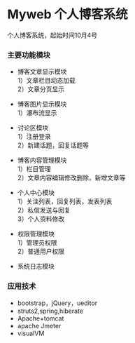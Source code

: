 # Myweb 个人博客系统  
个人博客系统，起始时间10月4号  

### 主要功能模块    
* 博客文章显示模块       
  1）文章栏目动态加载    
  2）文章分页显示  

* 博客图片显示模块        
  1）瀑布流显示  

* 讨论区模块  
  1）注册登录  
  2）新建话题，回复话题等  

* 博客内容管理模块  
  1）栏目管理  
  2）文章内容编辑修改删除，新增文章等  

* 个人中心模块    
  1）关注列表，回复列表，发表列表    
  2）私信发送与回复     
  3）个人资料修改  

* 权限管理模块   
  1）管理员权限    
  2）普通用户权限

* 系统日志模块


### 应用技术

* bootstrap，jQuery，ueditor
* struts2,spring,hiberate
* Apache+tomcat
* apache Jmeter
* visualVM
